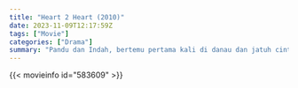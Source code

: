 ```yaml
---
title: "Heart 2 Heart (2010)"
date: 2023-11-09T12:17:59Z
tags: ["Movie"]
categories: ["Drama"]
summary: "Pandu dan Indah, bertemu pertama kali di danau dan jatuh cinta setelah tiga hari. Sekembalinya ke Jakarta, Pandu yakin mereka akan bertemu kembali jika memang ditakdirkan untuk bersama. Kemudian, pasangan itu bersatu kembali tetapi sementara..."
---
```


<mux-player stream-type="on-demand"
src="https://kp3d-my.sharepoint.com/personal/ryoo_kp3d_onmicrosoft_com/_layouts/15/download.aspx?share=EV6ypMYVo0RNiztktZvXCikBdzxX1EmXC3uB69d1-38iYA" prefer-playback="mse" controls>

</mux-player>


{{< movieinfo id="583609" >}}

<script src="https://cdn.jsdelivr.net/npm/@mux/mux-player"></script>

 <script type="application/ld+json ">
{
"@context": "https://schema.org/",
"@type": "VideoObject",
"name": "Heart 2 Heart (2010)",
"contentUrl": "https://stream.mux.com/RrVIhQ2DYAw2xGkZjSB7bmIveA00qbTcKMflHgw029qIU.m3u8",
"thumbnailUrl": "https://www.themoviedb.org/t/p/original/vM3hgxvZQj605ivV2dVteJlGQv6.jpg?width=314&fit_mode=preserve&time=25",
"uploadDate": "2023-11-09T12:17:59Z",
}

</script>